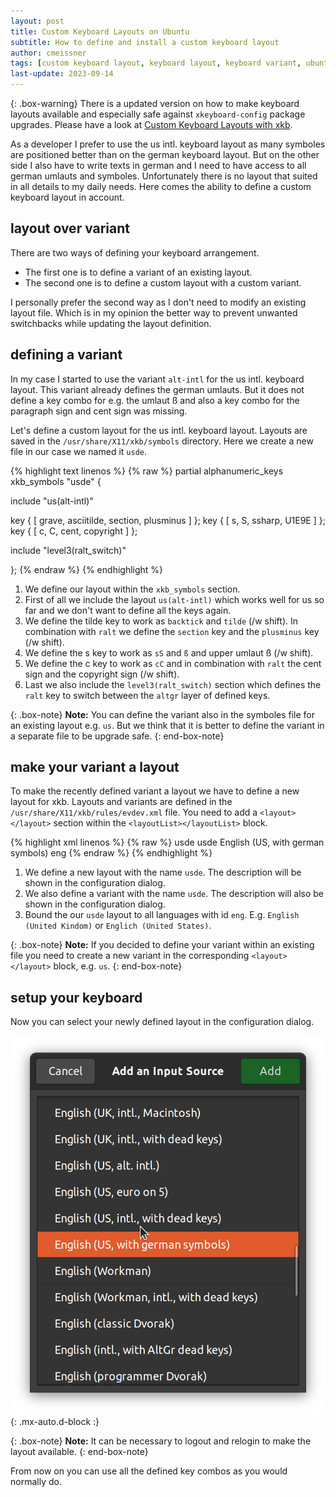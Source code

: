 ```yaml
---
layout: post
title: Custom Keyboard Layouts on Ubuntu
subtitle: How to define and install a custom keyboard layout
author: cmeissner
tags: [custom keyboard layout, keyboard layout, keyboard variant, ubuntu]
last-update: 2023-09-14
---
```


{: .box-warning}
There is a updated version on how to make keyboard layouts available and especially safe against `xkeyboard-config` package upgrades.
Please have a look at [Custom Keyboard Layouts with xkb](../2023-09-16-custom-keyboard-layouts-with-xkb).

As a developer I prefer to use the us intl. keyboard layout as many symboles are positioned better than on the german keyboard layout.
But on the other side I also have to write texts in german and I need to have access to all german umlauts and symboles. Unfortunately there is no layout that suited in all details to my daily needs. Here comes the ability to define a custom keyboard layout in account.

## layout over variant

There are two ways of defining your keyboard arrangement.

* The first one is to define a variant of an existing layout.
* The second one is to define a custom layout with a custom variant.

I personally prefer the second way as I don't need to modify an existing layout file. Which is in my opinion the better way to prevent unwanted switchbacks while updating the layout definition.

## defining a variant

In my case I started to use the variant `alt-intl` for the us intl. keyboard layout. This variant already defines the german umlauts. But it does not define a key combo for e.g. the umlaut ß and also a key combo for the paragraph sign and cent sign was missing.

Let's define a custom layout for the us intl. keyboard layout. Layouts are saved in the `/usr/share/X11/xkb/symbols` directory. Here we create a new file in our case we named it `usde`.

<!-- markdownlint-disable MD033 -->
{% highlight text linenos %}
{% raw %}
partial alphanumeric_keys
xkb_symbols "usde" {

   include "us(alt-intl)"

   key <TLDE> { [    grave,    asciitilde,    section,    plusminus    ] };
   key <AC02> { [    s,        S,             ssharp,     U1E9E        ] };
   key <AB03> { [    c,        C,             cent,       copyright    ] };

   include "level3(ralt_switch)"

};
{% endraw %}
{% endhighlight %}
<!-- markdownlint-enable MD033 -->

1. We define our layout within the `xkb_symbols` section.
2. First of all we include the layout `us(alt-intl)` which works well for us so far and we don't want to define all the keys again.
3. We define the tilde key to work as `backtick` and `tilde` (/w shift). In combination with `ralt` we define the `section` key and the `plusminus` key (/w shift).
4. We define the s key to work as `sS` and `ß` and upper umlaut ß (/w shift).
5. We define the c key to work as `cC` and in combination with `ralt` the cent sign and the copyright sign  (/w shift).
6. Last we also include the `level3(ralt_switch)` section which defines the `ralt` key to switch between the `altgr` layer of defined keys.

{: .box-note}
**Note:** You can define the variant also in the symboles file for an existing layout e.g. `us`. But we think that it is better to define the variant in a separate file to be upgrade safe.
{: end-box-note}

## make your variant a layout

To make the recently defined variant a layout we have to define a new layout for xkb. Layouts and variants are defined in the `/usr/share/X11/xkb/rules/evdev.xml` file. You need to add a `<layout></layout>` section within the `<layoutList></layoutList>` block.

<!-- markdownlint-disable MD033 -->
{% highlight xml linenos %}
{% raw %}
<layout>
  <configItem>
    <name>usde</name>
    <shortDescription>usde</shortDescription>
    <description>English (US, with german symbols)</description>
    <languageList>
      <iso639Id>eng</iso639Id>
    </languageList>
  </configItem>
</layout>
{% endraw %}
{% endhighlight %}
<!-- markdownlint-enable MD033 -->

1. We define a new layout with the name `usde`. The description will be shown in the configuration dialog.
2. We also define a variant with the name `usde`. The description will also be shown in the configuration dialog.
3. Bound the our `usde` layout to all languages with id `eng`. E.g. `English (United Kindom)` or `Englich (United States)`.

{: .box-note}
**Note:** If you decided to define your variant within an existing file you need to create a new variant in the corresponding `<layout></layout>` block, e.g. `us`.
{: end-box-note}

## setup your keyboard

Now you can select your newly defined layout in the configuration dialog.

![Select your keyboard layout](../assets/img/select_keyboard_layout.png){: .mx-auto.d-block :}

{: .box-note}
**Note:** It can be necessary to logout and relogin to make the layout available.
{: end-box-note}

From now on you can use all the defined key combos as you would normally do.
